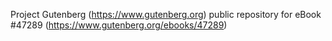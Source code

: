 Project Gutenberg (https://www.gutenberg.org) public repository for eBook #47289 (https://www.gutenberg.org/ebooks/47289)
